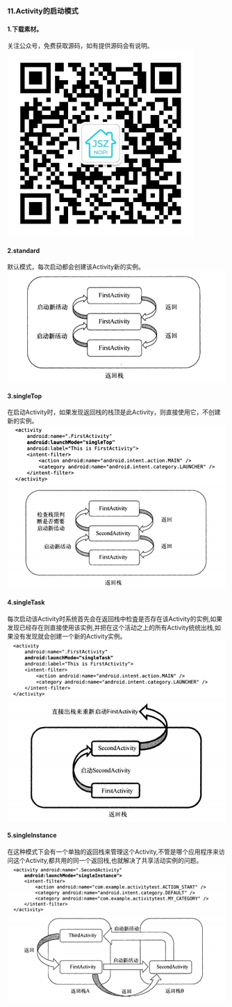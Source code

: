 ### 11.Activity的启动模式
#### 1.下载素材。
关注公众号，免费获取源码，如有提供源码会有说明。
![title](https://raw.githubusercontent.com/JSZNopi/JSZImage/master/gitnote/2019/10/30/WXCODE-1572446034519.jpeg)

#### 2.standard
默认模式，每次启动都会创建该Activity新的实例。
![title](https://raw.githubusercontent.com/JSZNopi/JSZImage/master/gitnote/2019/12/07/1-1575720328022.png)

#### 3.singleTop
在启动Activity时，如果发现返回栈的栈顶是此Activity，则直接使用它，不创建新的实例。
![title](https://raw.githubusercontent.com/JSZNopi/JSZImage/master/gitnote/2019/12/07/2-1575720362420.png)
![title](https://raw.githubusercontent.com/JSZNopi/JSZImage/master/gitnote/2019/12/07/22-1575720369821.png)

#### 4.singleTask
每次启动该Activity时系统首先会在返回栈中检査是否存在该Activity的实例,如果发现已经存在则直接使用该实例,并把在这个活动之上的所有Activity统统出栈,如果没有发现就会创建一个新的Activity实例。
![title](https://raw.githubusercontent.com/JSZNopi/JSZImage/master/gitnote/2019/12/07/3-1575720404181.png)
![title](https://raw.githubusercontent.com/JSZNopi/JSZImage/master/gitnote/2019/12/07/33-1575720411603.png)

#### 5.singleInstance
在这种模式下会有一个单独的返回栈来管理这个Activity,不管是哪个应用程序来访问这个Activity,都共用的同一个返回栈,也就解决了共享活动实例的问题。
![title](https://raw.githubusercontent.com/JSZNopi/JSZImage/master/gitnote/2019/12/07/4-1575720636141.png)
![title](https://raw.githubusercontent.com/JSZNopi/JSZImage/master/gitnote/2019/12/07/44-1575720644524.png)